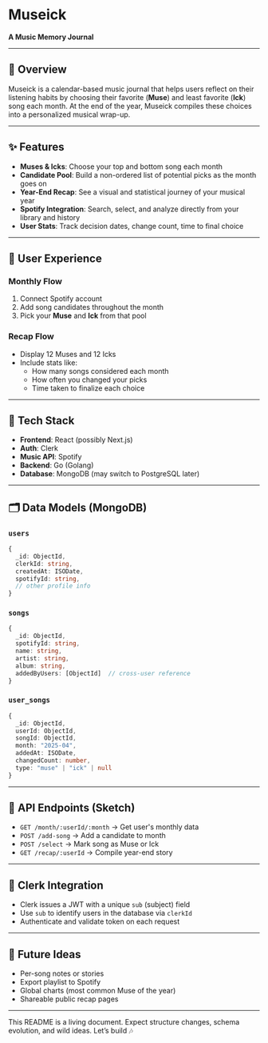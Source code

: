 # Museick

**A Music Memory Journal**

---

## 🧠 Overview
Museick is a calendar-based music journal that helps users reflect on their listening habits by choosing their favorite (**Muse**) and least favorite (**Ick**) song each month. At the end of the year, Museick compiles these choices into a personalized musical wrap-up.

---

## ✨ Features

- **Muses & Icks**: Choose your top and bottom song each month
- **Candidate Pool**: Build a non-ordered list of potential picks as the month goes on
- **Year-End Recap**: See a visual and statistical journey of your musical year
- **Spotify Integration**: Search, select, and analyze directly from your library and history
- **User Stats**: Track decision dates, change count, time to final choice

---

## 🎨 User Experience

### Monthly Flow
1. Connect Spotify account
2. Add song candidates throughout the month
3. Pick your **Muse** and **Ick** from that pool

### Recap Flow
- Display 12 Muses and 12 Icks
- Include stats like:
  - How many songs considered each month
  - How often you changed your picks
  - Time taken to finalize each choice

---

## 🧱 Tech Stack

- **Frontend**: React (possibly Next.js)
- **Auth**: Clerk
- **Music API**: Spotify
- **Backend**: Go (Golang)
- **Database**: MongoDB (may switch to PostgreSQL later)

---

## 🗂 Data Models (MongoDB)

### `users`
```ts
{
  _id: ObjectId,
  clerkId: string,
  createdAt: ISODate,
  spotifyId: string,
  // other profile info
}
```

### `songs`
```ts
{
  _id: ObjectId,
  spotifyId: string,
  name: string,
  artist: string,
  album: string,
  addedByUsers: [ObjectId]  // cross-user reference
}
```

### `user_songs`
```ts
{
  _id: ObjectId,
  userId: ObjectId,
  songId: ObjectId,
  month: "2025-04",
  addedAt: ISODate,
  changedCount: number,
  type: "muse" | "ick" | null
}
```

---

## 🔌 API Endpoints (Sketch)

- `GET /month/:userId/:month` → Get user's monthly data
- `POST /add-song` → Add a candidate to month
- `POST /select` → Mark song as Muse or Ick
- `GET /recap/:userId` → Compile year-end story

---

## 🔐 Clerk Integration
- Clerk issues a JWT with a unique `sub` (subject) field
- Use `sub` to identify users in the database via `clerkId`
- Authenticate and validate token on each request

---

## 🚧 Future Ideas
- Per-song notes or stories
- Export playlist to Spotify
- Global charts (most common Muse of the year)
- Shareable public recap pages

---

This README is a living document. Expect structure changes, schema evolution, and wild ideas. Let’s build 🎶


